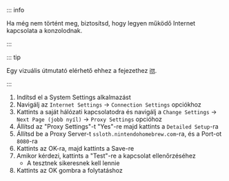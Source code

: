 ::: info

Ha még nem történt meg, biztosítsd, hogy legyen működő Internet kapcsolata a konzolodnak.

:::

::: tip

Egy vizuális útmutató elérhető ehhez a fejezethez [itt](/images/screenshots/set-proxy.png).

:::

1. Indítsd el a System Settings alkalmazást
2. Navigálj az `Internet Settings` -> `Connection Settings` opciókhoz
3. Kattints a saját hálózati kapcsolatodra és navigálj a `Change Settings` -> `Next Page (jobb nyíl)` -> `Proxy Settings` opcióhoz
4. Állítsd az "Proxy Settings"-t "Yes"-re majd kattints a `Detailed Setup`-ra
5. Állítsd be a Proxy Server-t `ssloth.nintendohomebrew.com`-ra, és a Port-ot `8080`-ra
6. Kattints az OK-ra, majd kattints a Save-re
7. Amikor kérdezi, kattints a "Test"-re a kapcsolat ellenőrzéséhez
    - A tesztnek sikeresnek kell lennie
8. Kattints az OK gombra a folytatáshoz